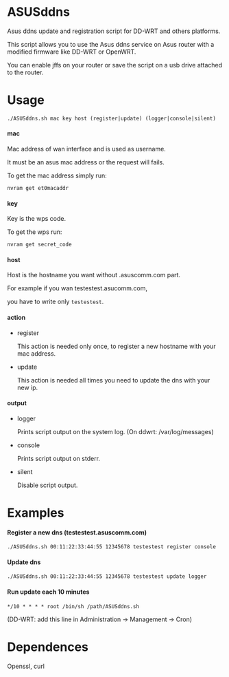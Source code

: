 # ASUSddns
Asus ddns update and registration script for DD-WRT and others platforms.

This script allows you to use the Asus ddns service on Asus router with a modified firmware like DD-WRT or OpenWRT.

You can enable jffs on your router or save the script on a usb drive attached to the router.
# Usage
`./ASUSddns.sh mac key host (register|update) (logger|console|silent)`

#### mac
Mac address of wan interface and is used as username.

It must be an asus mac address or the request will fails.

To get the mac address simply run:

`nvram get et0macaddr`


#### key
Key is the wps code.

To get the wps run:

`nvram get secret_code`


#### host
Host is the hostname you want without .asuscomm.com part.

For example if you wan testestest.asucomm.com,

you have to write only `testestest`.


#### action
- register 

  This action is needed only once, to register a new hostname with your mac address. 
- update

  This action is needed all times you need to update the dns with your new ip.


#### output
- logger

  Prints script output on the system log.
  (On ddwrt: /var/log/messages)
- console

  Prints script output on stderr.
- silent

  Disable script output.
  
# Examples
#### Register a new dns (testestest.asuscomm.com)
`./ASUSddns.sh 00:11:22:33:44:55 12345678 testestest register console`

#### Update dns
`./ASUSddns.sh 00:11:22:33:44:55 12345678 testestest update logger`

#### Run update each 10 minutes
`*/10 * * * * root /bin/sh /path/ASUSddns.sh`

(DD-WRT: add this line in Administration -> Management -> Cron)

# Dependences
Openssl, curl
